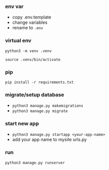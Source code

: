 
### env var
- copy .env.template
- change variables
- rename to `.env`

### virtual env
`python3 -m venv .venv`

`source .venv/bin/activate`

### pip
`pip install -r requirements.txt`

### migrate/setup database 
- `python3 manage.py makemigrations`
- `python3 manage.py migrate`

###  start new app
- `python3 manage.py startapp <your-app-name>`
- add your app name to mysite urls.py

###  run
`python3 manage.py runserver`
